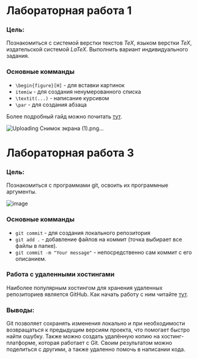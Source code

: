 # Лабораторная работа 1

### Цель:

Познакомиться с системой верстки текстов *TeX*, языком верстки *TeX*, издательской системой *LaTeX*. Выполнить вариант индивидуального задания.

### Основные комманды 

* `\begin{figure}[H]` - для вставки картинок 
* `itemiw` - для создания ненумерованного списка
* `\textit(...)` - написание курсивом
* `\par` - для создания абзаца

Более подробный гайд можно почитать [тут](https://www.overleaf.com/learn/latex/Learn_LaTeX_in_30_minutes).

![Uploading Снимок экрана (1).png…]()

# Лабораторная работа 3

### Цель:

Познакомиться с программами git, освоить их программные аргументы.

![image](https://github.com/user-attachments/assets/08b75428-452f-4fd1-8085-e4311be568e0)

### Основные комманды

* `git commit` - для создания локального репозитория
* `git add .` - добавление файлов на коммит (точка выбирает все файлы в папке).
* `git commit -m "Your message"` - непосредственно сам коммит с его описанием.

### Работа с удаленными хостингами

Наиболее популярным хостингом для хранения удаленных репозиториев является GitHub.
Как начать работу с ним читайте [тут](https://ru.hexlet.io/courses/intro_to_git/lessons/github/theory_unit).

### Выводы:

Git позволяет сохранять изменения локально и при необходимости возвращаться к предыдущим версиям проекта, что помогает быстро найти ошубку. Также можно создать удалённую копию на хостинг-платформе, которая работает с Git. Своим результатом можно поделиться с другими, а также удаленно помочь в написании кода.
